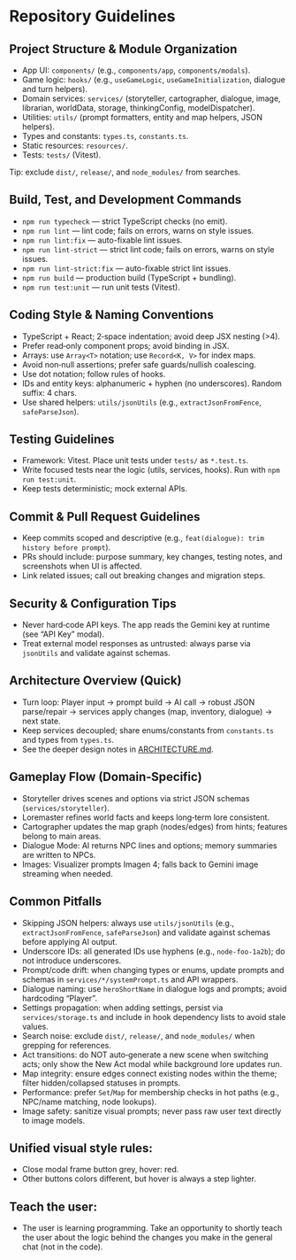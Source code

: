 # Repository Guidelines

## Project Structure & Module Organization
- App UI: `components/` (e.g., `components/app`, `components/modals`).
- Game logic: `hooks/` (e.g., `useGameLogic`, `useGameInitialization`, dialogue and turn helpers).
- Domain services: `services/` (storyteller, cartographer, dialogue, image, librarian, worldData, storage, thinkingConfig, modelDispatcher).
- Utilities: `utils/` (prompt formatters, entity and map helpers, JSON helpers).
- Types and constants: `types.ts`, `constants.ts`.
- Static resources: `resources/`.
- Tests: `tests/` (Vitest).

Tip: exclude `dist/`, `release/`, and `node_modules/` from searches.

## Build, Test, and Development Commands
- `npm run typecheck` — strict TypeScript checks (no emit).
- `npm run lint` — lint code; fails on errors, warns on style issues.
- `npm run lint:fix` — auto-fixable lint issues.
- `npm run lint-strict` — strict lint code; fails on errors, warns on style issues.
- `npm run lint-strict:fix` — auto-fixable strict lint issues.
- `npm run build` — production build (TypeScript + bundling).
- `npm run test:unit` — run unit tests (Vitest).

## Coding Style & Naming Conventions
- TypeScript + React; 2‑space indentation; avoid deep JSX nesting (>4).
- Prefer read‑only component props; avoid binding in JSX.
- Arrays: use `Array<T>` notation; use `Record<K, V>` for index maps.
- Avoid non‑null assertions; prefer safe guards/nullish coalescing.
- Use dot notation; follow rules of hooks.
- IDs and entity keys: alphanumeric + hyphen (no underscores). Random suffix: 4 chars.
- Use shared helpers: `utils/jsonUtils` (e.g., `extractJsonFromFence`, `safeParseJson`).

## Testing Guidelines
- Framework: Vitest. Place unit tests under `tests/` as `*.test.ts`.
- Write focused tests near the logic (utils, services, hooks). Run with `npm run test:unit`.
- Keep tests deterministic; mock external APIs.

## Commit & Pull Request Guidelines
- Keep commits scoped and descriptive (e.g., `feat(dialogue): trim history before prompt`).
- PRs should include: purpose summary, key changes, testing notes, and screenshots when UI is affected.
- Link related issues; call out breaking changes and migration steps.

## Security & Configuration Tips
- Never hard‑code API keys. The app reads the Gemini key at runtime (see “API Key” modal).
- Treat external model responses as untrusted: always parse via `jsonUtils` and validate against schemas.

## Architecture Overview (Quick)
- Turn loop: Player input → prompt build → AI call → robust JSON parse/repair → services apply changes (map, inventory, dialogue) → next state.
- Keep services decoupled; share enums/constants from `constants.ts` and types from `types.ts`.
- See the deeper design notes in [ARCHITECTURE.md](ARCHITECTURE.md).

## Gameplay Flow (Domain‑Specific)
- Storyteller drives scenes and options via strict JSON schemas (`services/storyteller`).
- Loremaster refines world facts and keeps long‑term lore consistent.
- Cartographer updates the map graph (nodes/edges) from hints; features belong to main areas.
- Dialogue Mode: AI returns NPC lines and options; memory summaries are written to NPCs.
- Images: Visualizer prompts Imagen 4; falls back to Gemini image streaming when needed.

## Common Pitfalls
- Skipping JSON helpers: always use `utils/jsonUtils` (e.g., `extractJsonFromFence`, `safeParseJson`) and validate against schemas before applying AI output.
- Underscore IDs: all generated IDs use hyphens (e.g., `node-foo-1a2b`); do not introduce underscores.
- Prompt/code drift: when changing types or enums, update prompts and schemas in `services/*/systemPrompt.ts` and API wrappers.
- Dialogue naming: use `heroShortName` in dialogue logs and prompts; avoid hardcoding “Player”.
- Settings propagation: when adding settings, persist via `services/storage.ts` and include in hook dependency lists to avoid stale values.
- Search noise: exclude `dist/`, `release/`, and `node_modules/` when grepping for references.
- Act transitions: do NOT auto‑generate a new scene when switching acts; only show the New Act modal while background lore updates run.
- Map integrity: ensure edges connect existing nodes within the theme; filter hidden/collapsed statuses in prompts.
- Performance: prefer `Set`/`Map` for membership checks in hot paths (e.g., NPC/name matching, node lookups).
- Image safety: sanitize visual prompts; never pass raw user text directly to image models.

## Unified visual style rules:
- Close modal frame button grey, hover: red.
- Other buttons colors different, but hover is always a step lighter.

## Teach the user:
- The user is learning programming. Take an opportunity to shortly teach the user about the logic behind the changes you make in the general chat (not in the code).